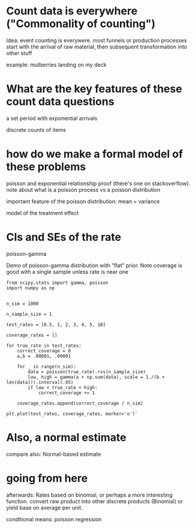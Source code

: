 # Count data is everywhere ("Commonality of counting")

Idea: event counting is everywere. most funnels or production processes start with the arrival of raw material, then subsequent transformation into other stuff

example: mulberries landing on my deck

# What are the key features of these count data questions

a set period with exponential arrivals

discrete counts of items

# how do we make a formal model of these problems

poisson and exponential relationship proof (there's one on stackoverflow). note about what is a poisson process vs a poisson distribution

important feature of the poisson distribution: mean = variance

model of the treatment effect

# CIs and SEs of the rate

poisson-gamma

Demo of poisson-gamma distribution with "flat" prior. Note coverage is good with a single sample unless rate is near one

```
from scipy.stats import gamma, poisson
import numpy as np


n_sim = 1000

n_sample_size = 1

test_rates = [0.5, 1, 2, 3, 4, 5, 10]

coverage_rates = []

for true_rate in test_rates:
    correct_coverage = 0
    a,b = .00001, .00001
    
    for _ in range(n_sim):
        data = poisson(true_rate).rvs(n_sample_size)
        low, high = gamma(a + np.sum(data), scale = 1./(b + len(data))).interval(.95)
        if low < true_rate < high:
            correct_coverage += 1
    
    coverage_rates.append(correct_coverage / n_sim)
    
plt.plot(test_rates, coverage_rates, marker='o')`
```

# Also, a normal estimate 

compare also: Normal-based estimate

# going from here

afterwards: Rates based on binomial, or perhaps a more interesting function. convert raw product into other discrete products (Binomial) or yield base on average per unit.

conditional means: poisson regression

